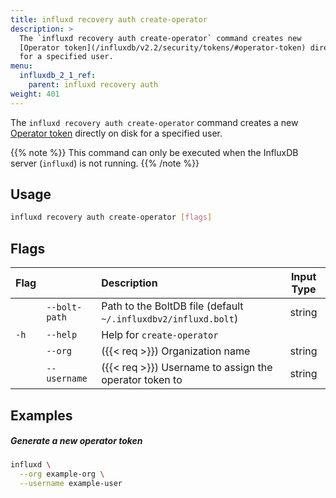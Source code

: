 ```yaml
---
title: influxd recovery auth create-operator
description: >
  The `influxd recovery auth create-operator` command creates new
  [Operator token](/influxdb/v2.2/security/tokens/#operator-token) directly on disk
  for a specified user.
menu:
  influxdb_2_1_ref:
    parent: influxd recovery auth
weight: 401
---
```


The `influxd recovery auth create-operator` command creates a new
[Operator token](/influxdb/v2.2/security/tokens/#operator-token) directly on disk
for a specified user.

{{% note %}}
This command can only be executed when the InfluxDB server (`influxd`) is not running.
{{% /note %}}

## Usage
```sh
influxd recovery auth create-operator [flags]
```

## Flags
| Flag |               | Description                                                    | Input Type |
| :--- | :------------ | :------------------------------------------------------------- | :--------: |
|      | `--bolt-path` | Path to the BoltDB file (default `~/.influxdbv2/influxd.bolt`) |   string   |
| `-h` | `--help`      | Help for `create-operator`                                     |            |
|      | `--org`       | ({{< req >}}) Organization name                                |   string   |
|      | `--username`  | ({{< req >}}) Username to assign the operator token to         |   string   |

## Examples

##### Generate a new operator token
```sh
influxd \
  --org example-org \
  --username example-user
```